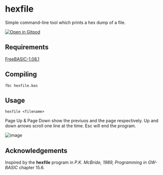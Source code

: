 # hexfile

Simple command-line tool which prints a hex dump of a file.

[![Open in Gitpod](https://gitpod.io/button/open-in-gitpod.svg)](https://gitpod.io/#https://github.com/jlaasonen/hexfile)

## Requirements

[FreeBASIC-1.08.1](https://freebasic.net/)

## Compiling

```
fbc hexfile.bas 
```

## Usage

```
hexfile <filename>
```

Page Up & Page Down show the previuos and the page respectively. Up and down arrows scroll one line at the time.
Esc will end the program.

![image](https://user-images.githubusercontent.com/404469/134071015-8a2486db-1a37-4dda-a92e-6ab37a1d312a.png)

## Acknowledgements

Inspired by the **hexfile** program in *P.K. McBride, 1989, Programming in GW-BASIC* chapter 15.6.
